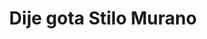 ---
title: Dije gota Stilo Murano
date: 
draft: false

# descripcion
description : Dije simil murano y plata

materials: 

color: 

dimensions: 

code: 02-19-0708

type: "Dijes"

categories: []

price: $1.650,00

price_eftvo: $1.400,00

# Images
# first image will be shown in the product page
images:
  # - image: "images/path_to_image"
  # La ubicacion de las imagenes es imagenes/Dijes/Dijes.Cristal/02-19-0708-dije-gota-stilo-murano
  - image: "./images/dijes/cristal/02-19-0708-dije-gota-stilo-murano_a.jpg"
---